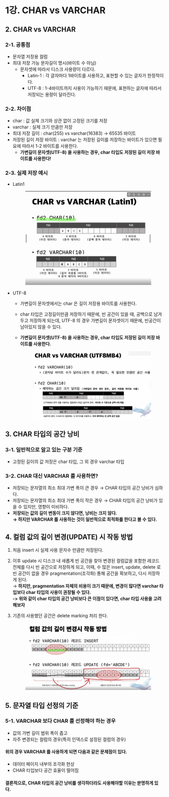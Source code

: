 # 1강. CHAR vs VARCHAR

## 2. CHAR vs VARCHAR

### 2-1. 공통점

* 문자열 저장용 컬럼
* 최대 저장 가능 문자길이 명시(바이트 수 아님)
  * 문자셋에 따라서 디스크 사용량이 다르다.
    * Latin-1 : 각 글자마다 1바이트를 사용하고, 표현할 수 있는 글자가 한정적이다.
    * UTF-8 : 1-4바이트까지 사용이 가능하기 때문에, 표현하는 글자에 따라서 저장되는 용량이 달라진다.

### 2-2. 차이점

* char : 값 실제 크기와 상관 없이 고정된 크기를 저장
* varchar : 실제 크기 만큼만 저장
* 최대 저장 길이 : char(255) vs varchar(16383) → 65535 바이트
* 저장된 길이 저장 바이트 : varchar 는 저장된 길이를 저장하는 바이트가 있으면 필요에 따라서 1-2 바이트를 사용한다.
  * **가변길이 문자셋(UTF-8) 을 사용하는 경우, char 타입도 저장된 길이 저장 바이트를 사용한다!**

### 2-3. 실제 저장 예시

*   Latin1

    <figure><img src="../../../../.gitbook/assets/image (1) (1) (1) (1) (1) (1) (1) (1) (1) (1) (1) (1) (1) (1) (1) (1) (1) (1).png" alt=""><figcaption></figcaption></figure>
* UTF-8
  * 가변길이 문자셋에서는 char 은 길이 저장용 바이트를 사용한다.
  * char 타입은 고정길이만큼 저장하기 때문에, 빈 공간이 있을 때, 공백으로 남겨두고 저장하게 되는데, UTF-8 의 경우 가변길이 문자셋이기 때문에, 빈공간이 남아있지 않을 수 있다.
  *   **가변길이 문자셋(UTF-8) 을 사용하는 경우, char 타입도 저장된 길이 저장 바이트를 사용한다.**

      <figure><img src="../../../../.gitbook/assets/image (1) (1) (1) (1) (1) (1) (1) (1) (1) (1) (1) (1) (1) (1) (1) (1) (1) (1) (1).png" alt=""><figcaption></figcaption></figure>

## 3. CHAR 타입의 공간 낭비

### 3-1. 일반적으로 알고 있는 구분 기준

* 고정된 길이의 값 저장은 char 타입, 그 외 경우 varchar 타입

### 3-2. CHAR 대신 VARCHAR 를 사용하면?

* 저장되는 문자열의 최소 최대 가변 폭이 큰 경우 → CHAR 타입의 공간 낭비가 심하다.
* 저장되는 문자열의 최소 최대 가변 폭이 작은 경우 → CHAR 타입의 공간 낭비가 있을 수 있지만, 영향이 미비하다.
* **저장되는 값의 길이 변동이 크지 않다면, 낭비는 크지 않다.** \
  **→ 하지만 VARCHAR 를 사용하는 것이 일반적으로 최적화를 한다고 볼 수 있다.**

## 4. 컬럼 값의 길이 변경(UPDATE) 시 작동 방법

1. 처음 insert 시 실제 사용 문자수 만큼만 저장된다.
2. 이후 update 시 디스크 내 새롭게 빈 공간을 찾아 변경된 컬럼값을 포함한 레코드 전체를 다시 빈 공간으로 저장하게 되고, 이때, 수 많은 insert, update, delete 로 빈 공간이 없을 경우 pragmentation(조각화) 통해 공간을 확보하고, 다시 저장하게 된다. \
   → **하지만, pragmentation 자체의 비용이 크기 때문에, 변경이 많다면 varchar 타입보다 char 타입의 사용이 권장될 수 있다.**\
   **-> 위와 같이 char 타입의 공간 낭비보다 큰 이점이 있다면, char 타입 사용을 고려해보자**&#x20;
3.  기존의 사용했던 공간은 delete marking 처리 한다.

    <figure><img src="../../../../.gitbook/assets/image (2) (1) (1) (1) (1) (1) (1) (1) (1) (1) (1) (1) (1) (1) (1).png" alt=""><figcaption></figcaption></figure>

## 5. 문자열 타입 선정의 기준

### 5-1. VARCHAR 보다 CHAR 를 선정해야 하는 경우

* 값의 가변 길이 범위 폭이 좁고
* 자주 변경되는 컬럼의 경우(특히 인덱스로 설정된 컬럼의 경우)

#### 위의 경우 VARCHAR 를 사용하게 되면 다음과 같은 문제점이 있다.

* 데이터 페이지 내부의 조각화 현상
* CHAR 타입보다 공간 효율이 떨어짐

#### 결론적으로, CHAR 타입의 공간 낭비를 생각하더라도 사용해야할 이유는 분명하게 있다.
